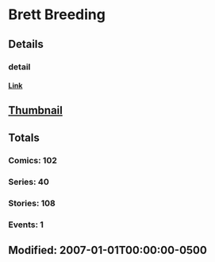 # Brett  Breeding 
## Details
### detail
#### [Link](http://marvel.com/comics/creators/1251/brett_breeding?utm_campaign=apiRef&utm_source=225578a89fc76f3d20fbffda5d17a88d)
## [Thumbnail](http://i.annihil.us/u/prod/marvel/i/mg/b/b0/4bb803e0d6cc2.jpg)
## Totals
### Comics: 102
### Series: 40
### Stories: 108
### Events: 1
## Modified: 2007-01-01T00:00:00-0500